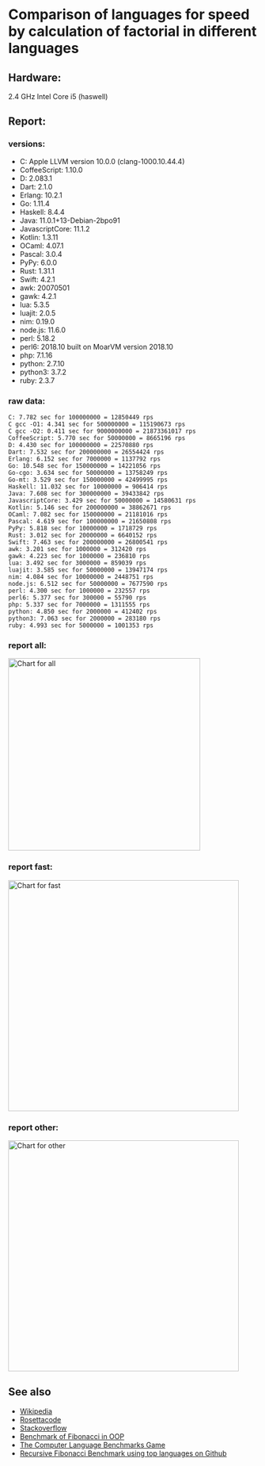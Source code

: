 Comparison of languages for speed by calculation of factorial in different languages
====================================================================================

Hardware:
---------
2.4 GHz Intel Core i5 (haswell)

Report:
-------
### versions:

  * C: Apple LLVM version 10.0.0 (clang-1000.10.44.4)
  * CoffeeScript: 1.10.0
  * D: 2.083.1
  * Dart: 2.1.0
  * Erlang: 10.2.1
  * Go: 1.11.4
  * Haskell: 8.4.4
  * Java: 11.0.1+13-Debian-2bpo91
  * JavascriptCore: 11.1.2
  * Kotlin: 1.3.11
  * OCaml: 4.07.1
  * Pascal: 3.0.4
  * PyPy: 6.0.0
  * Rust: 1.31.1
  * Swift: 4.2.1
  * awk: 20070501
  * gawk: 4.2.1
  * lua: 5.3.5
  * luajit: 2.0.5
  * nim: 0.19.0
  * node.js: 11.6.0
  * perl: 5.18.2
  * perl6: 2018.10 built on MoarVM version 2018.10
  * php: 7.1.16
  * python: 2.7.10
  * python3: 3.7.2
  * ruby: 2.3.7


### raw data:

    C: 7.782 sec for 100000000 = 12850449 rps
    C gcc -O1: 4.341 sec for 500000000 = 115190673 rps
    C gcc -O2: 0.411 sec for 9000000000 = 21873361017 rps
    CoffeeScript: 5.770 sec for 50000000 = 8665196 rps
    D: 4.430 sec for 100000000 = 22570880 rps
    Dart: 7.532 sec for 200000000 = 26554424 rps
    Erlang: 6.152 sec for 7000000 = 1137792 rps
    Go: 10.548 sec for 150000000 = 14221056 rps
    Go-cgo: 3.634 sec for 50000000 = 13758249 rps
    Go-mt: 3.529 sec for 150000000 = 42499995 rps
    Haskell: 11.032 sec for 10000000 = 906414 rps
    Java: 7.608 sec for 300000000 = 39433842 rps
    JavascriptCore: 3.429 sec for 50000000 = 14580631 rps
    Kotlin: 5.146 sec for 200000000 = 38862671 rps
    OCaml: 7.082 sec for 150000000 = 21181016 rps
    Pascal: 4.619 sec for 100000000 = 21650808 rps
    PyPy: 5.818 sec for 10000000 = 1718729 rps
    Rust: 3.012 sec for 20000000 = 6640152 rps
    Swift: 7.463 sec for 200000000 = 26800541 rps
    awk: 3.201 sec for 1000000 = 312420 rps
    gawk: 4.223 sec for 1000000 = 236810 rps
    lua: 3.492 sec for 3000000 = 859039 rps
    luajit: 3.585 sec for 50000000 = 13947174 rps
    nim: 4.084 sec for 10000000 = 2448751 rps
    node.js: 6.512 sec for 50000000 = 7677590 rps
    perl: 4.300 sec for 1000000 = 232557 rps
    perl6: 5.377 sec for 300000 = 55790 rps
    php: 5.337 sec for 7000000 = 1311555 rps
    python: 4.850 sec for 2000000 = 412402 rps
    python3: 7.063 sec for 2000000 = 283180 rps
    ruby: 4.993 sec for 5000000 = 1001353 rps


### report all:

<img alt="Chart for all" width="388" src="https://chart.googleapis.com/chart?cht=bhs&chs=582x515&chd=t%3A115190673%2C42499994%2C39433841%2C38862670%2C26800541%2C26554423%2C22570880%2C21650807%2C21181015%2C14580631%2C14221056%2C13947173%2C13758248%2C12850449%2C8665196%2C7677590%2C6640152%2C2448750%2C1718729%2C1311555%2C1137791%2C1001353%2C906414%2C859038%2C412402%2C312420%2C283179%2C236810%2C232556&chco=4d89f9&chbh=12&chds=0,115190673.278427&chxt=x,y,r&chxl=1%3A%7Cperl%7Cgawk%7Cpython3%7Cawk%7Cpython%7Clua%7CHaskell%7Cruby%7CErlang%7Cphp%7CPyPy%7Cnim%7CRust%7Cnode.js%7CCoffeeScript%7CC%7CGo-cgo%7Cluajit%7CGo%7CJavascriptCore%7COCaml%7CPascal%7CD%7CDart%7CSwift%7CKotlin%7CJava%7CGo-mt%7CC%20gcc%20-O1%7C2%3A%7C232556%20rps%7C236810%20rps%7C283179%20rps%7C312420%20rps%7C412402%20rps%7C859038%20rps%7C906414%20rps%7C1001353%20rps%7C1137791%20rps%7C1311555%20rps%7C1718729%20rps%7C2448750%20rps%7C6640152%20rps%7C7677590%20rps%7C8665196%20rps%7C12850449%20rps%7C13758248%20rps%7C13947173%20rps%7C14221056%20rps%7C14580631%20rps%7C21181015%20rps%7C21650807%20rps%7C22570880%20rps%7C26554423%20rps%7C26800541%20rps%7C38862670%20rps%7C39433841%20rps%7C42499994%20rps%7C115190673%20rps%7C0%3A%7C0%20%25%7C10%20%25%7C20%20%25%7C30%20%25%7C40%20%25%7C50%20%25%7C60%20%25%7C70%20%25%7C80%20%25%7C90%20%25%7C100%20%25">

### report fast:

<img alt="Chart for fast" width="466" src="https://chart.googleapis.com/chart?cht=bhs&chs=700x328&chd=t%3A115190673%2C42499994%2C39433841%2C38862670%2C26800541%2C26554423%2C22570880%2C21650807%2C21181015%2C14580631%2C14221056%2C13947173%2C13758248%2C12850449%2C8665196%2C7677590%2C6640152%2C2448750&chco=4d89f9&chbh=12&chds=0,115190673.278427&chxt=x,y,r&chxl=1%3A%7Cnim%7CRust%7Cnode.js%7CCoffeeScript%7CC%7CGo-cgo%7Cluajit%7CGo%7CJavascriptCore%7COCaml%7CPascal%7CD%7CDart%7CSwift%7CKotlin%7CJava%7CGo-mt%7CC%20gcc%20-O1%7C2%3A%7C2448750%20rps%7C6640152%20rps%7C7677590%20rps%7C8665196%20rps%7C12850449%20rps%7C13758248%20rps%7C13947173%20rps%7C14221056%20rps%7C14580631%20rps%7C21181015%20rps%7C21650807%20rps%7C22570880%20rps%7C26554423%20rps%7C26800541%20rps%7C38862670%20rps%7C39433841%20rps%7C42499994%20rps%7C115190673%20rps%7C0%3A%7C0%20%25%7C10%20%25%7C20%20%25%7C30%20%25%7C40%20%25%7C50%20%25%7C60%20%25%7C70%20%25%7C80%20%25%7C90%20%25%7C100%20%25">

### report other:

<img alt="Chart for other" width="466" src="https://chart.googleapis.com/chart?cht=bhs&chs=700x209&chd=t%3A1718729%2C1311555%2C1137791%2C1001353%2C906414%2C859038%2C412402%2C312420%2C283179%2C236810%2C232556&chco=4d89f9&chbh=12&chds=0,1718729.2382879&chxt=x,y,r&chxl=1%3A%7Cperl%7Cgawk%7Cpython3%7Cawk%7Cpython%7Clua%7CHaskell%7Cruby%7CErlang%7Cphp%7CPyPy%7C2%3A%7C232556%20rps%7C236810%20rps%7C283179%20rps%7C312420%20rps%7C412402%20rps%7C859038%20rps%7C906414%20rps%7C1001353%20rps%7C1137791%20rps%7C1311555%20rps%7C1718729%20rps%7C0%3A%7C0%20%25%7C10%20%25%7C20%20%25%7C30%20%25%7C40%20%25%7C50%20%25%7C60%20%25%7C70%20%25%7C80%20%25%7C90%20%25%7C100%20%25">



See also
--------

  * [Wikipedia](http://en.wikipedia.org/wiki/Factorial)
  * [Rosettacode](http://rosettacode.org/wiki/Factorial)
  * [Stackoverflow](http://stackoverflow.com/questions/23930/factorial-algorithms-in-different-languages)
  * [Benchmark of Fibonacci in OOP](https://github.com/Balancer/benchmarks-fib-obj)
  * [The Computer Language Benchmarks Game](http://benchmarksgame.alioth.debian.org)
  * [Recursive Fibonacci Benchmark using top languages on Github](https://github.com/drujensen/fib)

